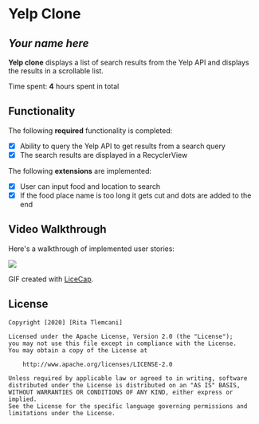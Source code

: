 # Yelp Clone 

## *Your name here*

**Yelp clone** displays a list of search results from the Yelp API and displays the results in a scrollable list. 

Time spent: **4** hours spent in total

## Functionality 

The following **required** functionality is completed:

* [X] Ability to query the Yelp API to get results from a search query
* [X] The search results are displayed in a RecyclerView

The following **extensions** are implemented:

* [X] User can input food and location to search
* [X] If the food place name is too long it gets cut and dots are added to the end

## Video Walkthrough

Here's a walkthrough of implemented user stories:

![](SimpleYelp.gif)

GIF created with [LiceCap](http://www.cockos.com/licecap/).

## License

    Copyright [2020] [Rita Tlemcani]

    Licensed under the Apache License, Version 2.0 (the "License");
    you may not use this file except in compliance with the License.
    You may obtain a copy of the License at

        http://www.apache.org/licenses/LICENSE-2.0

    Unless required by applicable law or agreed to in writing, software
    distributed under the License is distributed on an "AS IS" BASIS,
    WITHOUT WARRANTIES OR CONDITIONS OF ANY KIND, either express or implied.
    See the License for the specific language governing permissions and
    limitations under the License.
